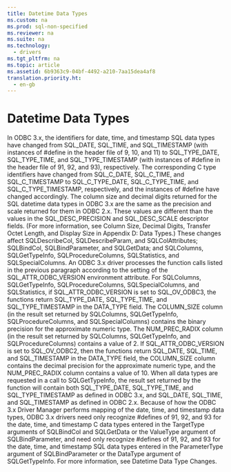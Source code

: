 ```yaml
---
title: Datetime Data Types
ms.custom: na
ms.prod: sql-non-specified
ms.reviewer: na
ms.suite: na
ms.technology: 
  - drivers
ms.tgt_pltfrm: na
ms.topic: article
ms.assetid: 6b9363c9-04bf-4492-a210-7aa15dea4af8
translation.priority.ht: 
  - en-gb
---
```

# Datetime Data Types
<?xml version="1.0" encoding="utf-8"?>
<developerReferenceWithoutSyntaxDocument xmlns="http://ddue.schemas.microsoft.com/authoring/2003/5" xmlns:xlink="http://www.w3.org/1999/xlink" xmlns:xsi="http://www.w3.org/2001/XMLSchema-instance" xsi:schemaLocation="http://ddue.schemas.microsoft.com/authoring/2003/5 http://dduestorage.blob.core.windows.net/ddueschema/developer.xsd">
  <introduction>
    <para>In ODBC 3<legacyItalic>.x</legacyItalic>, the identifiers for date, time, and timestamp SQL data types have changed from SQL_DATE, SQL_TIME, and SQL_TIMESTAMP (with instances of <legacyBold>#define</legacyBold> in the header file of 9, 10, and 11) to SQL_TYPE_DATE, SQL_TYPE_TIME, and SQL_TYPE_TIMESTAMP (with instances of <legacyBold>#define</legacyBold> in the header file of 91, 92, and 93), respectively. The corresponding C type identifiers have changed from SQL_C_DATE, SQL_C_TIME, and SQL_C_TIMESTAMP to SQL_C_TYPE_DATE, SQL_C_TYPE_TIME, and SQL_C_TYPE_TIMESTAMP, respectively, and the instances of <legacyBold>#define</legacyBold> have changed accordingly. </para>
    <para>The column size and decimal digits returned for the SQL datetime data types in ODBC 3<legacyItalic>.x</legacyItalic> are the same as the precision and scale returned for them in ODBC 2.<legacyItalic>x</legacyItalic>. These values are different than the values in the SQL_DESC_PRECISION and SQL_DESC_SCALE descriptor fields. (For more information, see <legacyLink xlink:href="723107a1-be08-4ea3-a8c0-b2c45d38d1aa">Column Size, Decimal Digits, Transfer Octet Length, and Display Size</legacyLink> in Appendix D: Data Types.)</para>
    <para>These changes affect <legacyBold>SQLDescribeCol</legacyBold>, <legacyBold>SQLDescribeParam</legacyBold>, and <legacyBold>SQLColAttributes</legacyBold>; <legacyBold>SQLBindCol</legacyBold>, <legacyBold>SQLBindParameter</legacyBold>, and <legacyBold>SQLGetData</legacyBold>; and <legacyBold>SQLColumns</legacyBold>, <legacyBold>SQLGetTypeInfo</legacyBold>, <legacyBold>SQLProcedureColumns</legacyBold>, <legacyBold>SQLStatistics</legacyBold>, and <legacyBold>SQLSpecialColumns</legacyBold>.</para>
    <para>An ODBC 3<legacyItalic>.x</legacyItalic> driver processes the function calls listed in the previous paragraph according to the setting of the SQL_ATTR_ODBC_VERSION environment attribute. For <legacyBold>SQLColumns</legacyBold>, <legacyBold>SQLGetTypeInfo</legacyBold>, <legacyBold>SQLProcedureColumns</legacyBold>, <legacyBold>SQLSpecialColumns</legacyBold>, and <legacyBold>SQLStatistics</legacyBold>, if SQL_ATTR_ODBC_VERSION is set to SQL_OV_ODBC3, the functions return SQL_TYPE_DATE, SQL_TYPE_TIME, and SQL_TYPE_TIMESTAMP in the DATA_TYPE field. The COLUMN_SIZE column (in the result set returned by <legacyBold>SQLColumns</legacyBold>, <legacyBold>SQLGetTypeInfo</legacyBold>, <legacyBold>SQLProcedureColumns</legacyBold>, and <legacyBold>SQLSpecialColumns</legacyBold>) contains the binary precision for the approximate numeric type. The NUM_PREC_RADIX column (in the result set returned by <legacyBold>SQLColumns</legacyBold>, <legacyBold>SQLGetTypeInfo</legacyBold>, and <legacyBold>SQLProcedureColumns</legacyBold>) contains a value of 2. If SQL_ATTR_ODBC_VERSION is set to SQL_OV_ODBC2, then the functions return SQL_DATE, SQL_TIME, and SQL_TIMESTAMP in the DATA_TYPE field, the COLUMN_SIZE column contains the decimal precision for the approximate numeric type, and the NUM_PREC_RADIX column contains a value of 10.</para>
    <para>When all data types are requested in a call to <legacyBold>SQLGetTypeInfo</legacyBold>, the result set returned by the function will contain both SQL_TYPE_DATE, SQL_TYPE_TIME, and SQL_TYPE_TIMESTAMP as defined in ODBC 3<legacyItalic>.x</legacyItalic>, and SQL_DATE, SQL_TIME, and SQL_TIMESTAMP as defined in ODBC 2.<legacyItalic>x</legacyItalic>.</para>
    <para>Because of how the ODBC 3<legacyItalic>.x</legacyItalic> Driver Manager performs mapping of the date, time, and timestamp data types, ODBC 3<legacyItalic>.x</legacyItalic> drivers need only recognize <legacyBold>#defines</legacyBold> of 91, 92, and 93 for the date, time, and timestamp C data types entered in the <legacyItalic>TargetType</legacyItalic> arguments of <legacyBold>SQLBindCol</legacyBold> and <legacyBold>SQLGetData</legacyBold> or the <legacyItalic>ValueType</legacyItalic> argument of <legacyBold>SQLBindParameter</legacyBold>, and need only recognize <legacyBold>#defines</legacyBold> of 91, 92, and 93 for the date, time, and timestamp SQL data types entered in the <legacyItalic>ParameterType</legacyItalic> argument of <legacyBold>SQLBindParameter</legacyBold> or the <legacyItalic>DataType</legacyItalic> argument of <legacyBold>SQLGetTypeInfo</legacyBold>. For more information, see <legacyLink xlink:href="c38c79f9-8bb0-4633-ac86-542366c09a95">Datetime Data Type Changes</legacyLink>.</para>
  </introduction>
  <relatedTopics />
</developerReferenceWithoutSyntaxDocument>